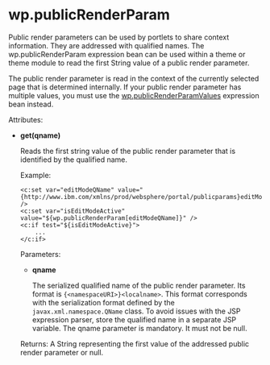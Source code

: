 # wp.publicRenderParam

Public render parameters can be used by portlets to share context information. They are addressed with qualified names. The wp.publicRenderParam expression bean can be used within a theme or theme module to read the first String value of a public render parameter.

The public render parameter is read in the context of the currently selected page that is determined internally. If your public render parameter has multiple values, you must use the [wp.publicRenderParamValues](themeopt_el_bean_pub_render_param_values.md) expression bean instead.

Attributes:

-   **get\(qname\)**

    Reads the first string value of the public render parameter that is identified by the qualified name.

    Example:

    ```
    <c:set var="editModeQName" value="{http://www.ibm.com/xmlns/prod/websphere/portal/publicparams}editMode" />
    <c:set var="isEditModeActive" value="${wp.publicRenderParam[editModeQName]}" />
    <c:if test="${isEditModeActive}">
        ...
    </c:if>
    ```

    Parameters:

    -   **qname**

        The serialized qualified name of the public render parameter. Its format is `{<namespaceURI>}<localname>`. This format corresponds with the serialization format defined by the `javax.xml.namespace.QName` class. To avoid issues with the JSP expression parser, store the qualified name in a separate JSP variable. The qname parameter is mandatory. It must not be null.

    Returns: A String representing the first value of the addressed public render parameter or null.


